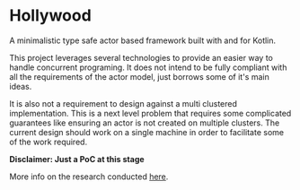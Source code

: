 # Hollywood

A minimalistic type safe actor based framework built with and for Kotlin.

This project leverages several technologies to provide an easier way to handle concurrent programing. It does not intend to be fully compliant with all the requirements of the actor model, just borrows some of it's main ideas.

It is also not a requirement to design against a multi clustered implementation. This is a next level problem that requires some complicated guarantees like ensuring an actor is not created on multiple clusters. The current design should work on a single machine in order to facilitate some of the work required.

**Disclaimer: Just a PoC at this stage**

More info on the research conducted [here](./doc/research/README.md).